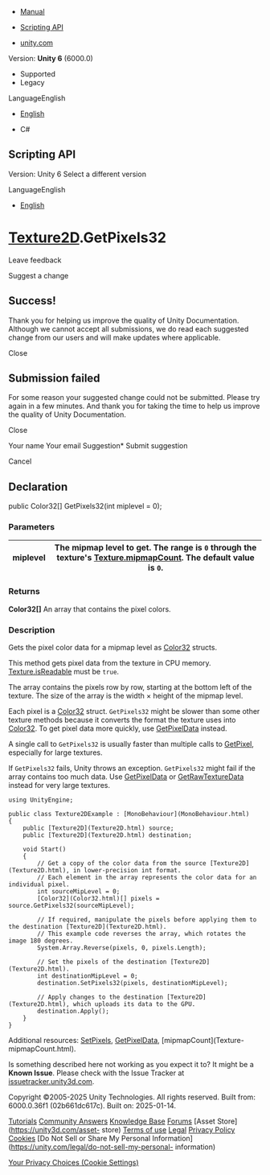 [ ]()

  * [Manual](../Manual/index.html)
  * [Scripting API](../ScriptReference/index.html)

  * [unity.com](https://unity.com/)

Version: **Unity 6** (6000.0)

  * Supported
  * Legacy

LanguageEnglish

  * [English]()

  * C#

[ ](https://docs.unity3d.com)

## Scripting API

Version: Unity 6 Select a different version

LanguageEnglish

  * [English]()

#  [Texture2D](Texture2D.html).GetPixels32

Leave feedback

Suggest a change

## Success!

Thank you for helping us improve the quality of Unity Documentation. Although
we cannot accept all submissions, we do read each suggested change from our
users and will make updates where applicable.

Close

## Submission failed

For some reason your suggested change could not be submitted. Please <a>try
again</a> in a few minutes. And thank you for taking the time to help us
improve the quality of Unity Documentation.

Close

Your name Your email Suggestion* Submit suggestion

Cancel

[ ]()

## Declaration

public Color32[] GetPixels32(int miplevel = 0);

### Parameters

miplevel | The mipmap level to get. The range is `0` through the texture's [Texture.mipmapCount](Texture-mipmapCount.html). The default value is `0`.  
---|---  
  
### Returns

**Color32[]** An array that contains the pixel colors.

### Description

Gets the pixel color data for a mipmap level as [Color32](Color32.html)
structs.

This method gets pixel data from the texture in CPU memory.
[Texture.isReadable](Texture-isReadable.html) must be `true`.  
  
The array contains the pixels row by row, starting at the bottom left of the
texture. The size of the array is the width × height of the mipmap level.  
  
Each pixel is a [Color32](Color32.html) struct. `GetPixels32` might be slower
than some other texture methods because it converts the format the texture
uses into [Color32](Color32.html). To get pixel data more quickly, use
[GetPixelData](Texture2D.GetPixelData.html) instead.  
  
A single call to `GetPixels32` is usually faster than multiple calls to
[GetPixel](Texture2D.GetPixel.html), especially for large textures.  
  
If `GetPixels32` fails, Unity throws an exception. `GetPixels32` might fail if
the array contains too much data. Use
[GetPixelData](Texture2D.GetPixelData.html) or
[GetRawTextureData](Texture2D.GetRawTextureData.html) instead for very large
textures.

    
    
    using UnityEngine;  
      
    public class Texture2DExample : [MonoBehaviour](MonoBehaviour.html)
    {
        public [Texture2D](Texture2D.html) source;
        public [Texture2D](Texture2D.html) destination;  
      
        void Start()
        {
            // Get a copy of the color data from the source [Texture2D](Texture2D.html), in lower-precision int format.
            // Each element in the array represents the color data for an individual pixel.
            int sourceMipLevel = 0;
            [Color32](Color32.html)[] pixels = source.GetPixels32(sourceMipLevel);  
      
            // If required, manipulate the pixels before applying them to the destination [Texture2D](Texture2D.html).
            // This example code reverses the array, which rotates the image 180 degrees.
            System.Array.Reverse(pixels, 0, pixels.Length);  
      
            // Set the pixels of the destination [Texture2D](Texture2D.html).
            int destinationMipLevel = 0;
            destination.SetPixels32(pixels, destinationMipLevel);  
      
            // Apply changes to the destination [Texture2D](Texture2D.html), which uploads its data to the GPU.
            destination.Apply();
        }
    }
    

Additional resources: [SetPixels](Texture2D.SetPixels.html),
[GetPixelData](Texture2D.GetPixelData.html), [mipmapCount](Texture-
mipmapCount.html).

Is something described here not working as you expect it to? It might be a
**Known Issue**. Please check with the Issue Tracker at
[issuetracker.unity3d.com](https://issuetracker.unity3d.com).

Copyright ©2005-2025 Unity Technologies. All rights reserved. Built from:
6000.0.36f1 (02b661dc617c). Built on: 2025-01-14.

[Tutorials](https://unity3d.com/learn) [Community
Answers](https://answers.unity3d.com) [Knowledge
Base](https://support.unity3d.com/hc/en-us)
[Forums](https://forum.unity3d.com) [Asset Store](https://unity3d.com/asset-
store) [Terms of use](https://docs.unity3d.com/Manual/TermsOfUse.html)
[Legal](https://unity.com/legal) [Privacy
Policy](https://unity.com/legal/privacy-policy)
[Cookies](https://unity.com/legal/cookie-policy) [Do Not Sell or Share My
Personal Information](https://unity.com/legal/do-not-sell-my-personal-
information)

[Your Privacy Choices (Cookie Settings)](javascript:void\(0\);)

